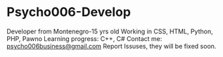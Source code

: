 # Psycho006-Develop
Developer from Montenegro-15 yrs old
Working in CSS, HTML, Python, PHP, Pawno
Learning progress: C++, C#
Contact me: psycho006business@gmail.com
Report Issuses, they will be fixed soon.
